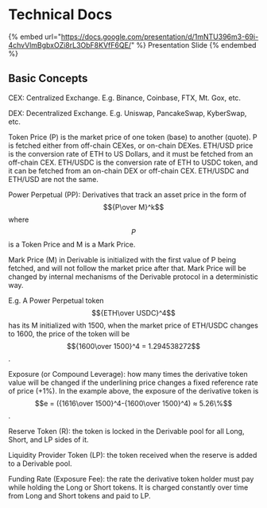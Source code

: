 # Technical Docs

{% embed url="https://docs.google.com/presentation/d/1mNTU396m3-69i-4chvVlmBgbxOZi8rL3ObF8KVfF6QE/" %}
Presentation Slide
{% endembed %}

## Basic Concepts

CEX: Centralized Exchange. E.g. Binance, Coinbase, FTX, Mt. Gox, etc.

DEX: Decentralized Exchange. E.g. Uniswap, PancakeSwap, KyberSwap, etc.

Token Price (P) is the market price of one token (base) to another (quote). P is fetched either from off-chain CEXes, or on-chain DEXes. ETH/USD price is the conversion rate of ETH to US Dollars, and it must be fetched from an off-chain CEX. ETH/USDC is the conversion rate of ETH to USDC token, and it can be fetched from an on-chain DEX or off-chain CEX. ETH/USDC and ETH/USD are not the same.

Power Perpetual (PP): Derivatives that track an asset price in the form of $${P\over M}^k$$where $$P$$ is a Token Price and M is a Mark Price.

Mark Price (M) in Derivable is initialized with the first value of P being fetched, and will not follow the market price after that. Mark Price will be changed by internal mechanisms of the Derivable protocol in a deterministic way.

E.g. A Power Perpetual token $${ETH\over USDC}^4$$ has its M initialized with 1500, when the market price of ETH/USDC changes to 1600, the price of the token will be $${1600\over 1500}^4 = 1.294538272$$.

Exposure (or Compound Leverage): how many times the derivative token value will be changed if the underlining price changes a fixed reference rate of price (+1%). In the example above, the exposure of the derivative token is $$e = ({1616\over 1500}^4-{1600\over 1500}^4)  ≈ 5.26\%$$.

Reserve Token (R): the token is locked in the Derivable pool for all Long, Short, and LP sides of it.

Liquidity Provider Token (LP): the token received when the reserve is added to a Derivable pool.

Funding Rate (Exposure Fee): the rate the derivative token holder must pay while holding the Long or Short tokens. It is charged constantly over time from Long and Short tokens and paid to LP.
